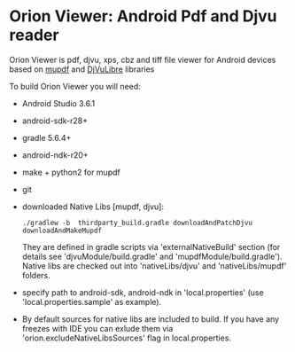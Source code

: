 # Orion Viewer: Android Pdf and Djvu reader

Orion Viewer is pdf, djvu, xps, cbz and tiff file viewer for Android
devices based on
[mupdf](http://mupdf.com/) and
[DjVuLibre](https://sourceforge.net/p/djvu/djvulibre-git/ci/master/tree/)
libraries

To build Orion Viewer you will need:

 * Android Studio 3.6.1
 * android-sdk-r28+
 * gradle 5.6.4+
 * android-ndk-r20+
 * make + python2 for mupdf
 * git

 * downloaded Native Libs [mupdf, djvu]:

    `./gradlew -b  thirdparty_build.gradle downloadAndPatchDjvu downloadAndMakeMupdf`

    They are defined in gradle scripts via 'externalNativeBuild' section
    (for details see 'djvuModule/build.gradle' and 'mupdfModule/build.gradle').
    Native libs are checked out into 'nativeLibs/djvu' and 'nativeLibs/mupdf' folders.

 * specify path to android-sdk, android-ndk in 'local.properties' (use 'local.properties.sample' as example).

 * By default sources for native libs are included to build.
  If you have any freezes with IDE you can exlude them via 'orion.excludeNativeLibsSources'
  flag in local.properties.
